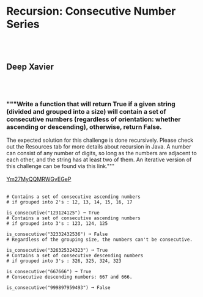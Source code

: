 # Recursion: Consecutive Number Series
<br><br>
## Deep Xavier
<br><br>
### """Write a function that will return True if a given string (divided and grouped into a size) will contain a set of consecutive numbers (regardless of orientation: whether ascending or descending), otherwise, return False.
The expected solution for this challenge is done recursively. Please check out the Resources tab for more details about recursion in Java.
A number can consist of any number of digits, so long as the numbers are adjacent to each other, and the string has at least two of them.
An iterative version of this challenge can be found via this link."""
<br><br>
[Ym27MyQQMRWGvEGeP](https://edabit.com/challenge/Ym27MyQQMRWGvEGeP)
<br><br>
```is_consecutive("121314151617") ➞ True
# Contains a set of consecutive ascending numbers
# if grouped into 2's : 12, 13, 14, 15, 16, 17

is_consecutive("123124125") ➞ True
# Contains a set of consecutive ascending numbers
# if grouped into 3's : 123, 124, 125

is_consecutive("32332432536") ➞ False
# Regardless of the grouping size, the numbers can't be consecutive.

is_consecutive("326325324323") ➞ True
# Contains a set of consecutive descending numbers
# if grouped into 3's : 326, 325, 324, 323

is_consecutive("667666") ➞ True
# Consecutive descending numbers: 667 and 666.

is_consecutive("999897959493") ➞ False
```

<br><br>
